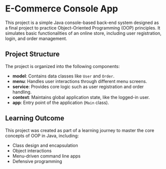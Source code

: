 # E-Commerce Console App
This project is a simple Java console-based back-end system designed as a final project to practice Object-Oriented Programming (OOP) principles. It simulates basic functionalities of an online store, including user registration, login, and order management.

## Project Structure

The project is organized into the following components:

- **model**: Contains data classes like `User` and `Order`.
- **menu**: Handles user interactions through different menu screens.
- **service**: Provides core logic such as user registration and order handling.
- **context**: Maintains global application state, like the logged-in user.
- **app**: Entry point of the application (`Main` class).

## Learning Outcome

This project was created as part of a learning journey to master the core concepts of OOP in Java, including:

- Class design and encapsulation
- Object interactions
- Menu-driven command line apps
- Defensive programming